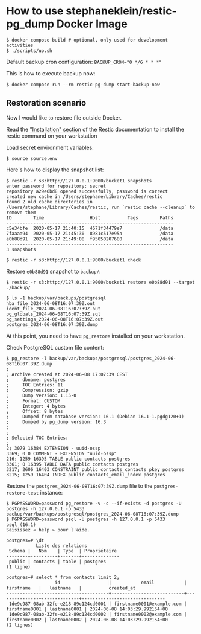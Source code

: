 # How to use stephaneklein/restic-pg_dump Docker Image

```
$ docker compose build # optional, only used for development activities
$ ./scripts/up.sh
```

Default backup cron configuration: `BACKUP_CRON="0 */6 * * *"`

This is how to execute backup now:

```
$ docker compose run --rm restic-pg-dump start-backup-now
```

## Restoration scenario

Now I would like to restore file outside Docker.

Read the ["Installation" section](https://restic.readthedocs.io/en/stable/020_installation.html) of the Restic documentation to install the restic command on your workstation


Load secret environment variables:

```
$ source source.env
```

Here's how to display the snapshot list:

```
$ restic -r s3:http://127.0.0.1:9000/bucket1 snapshots
enter password for repository: secret
repository a29e6bd8 opened successfully, password is correct
created new cache in /Users/stephane/Library/Caches/restic
found 2 old cache directories in /Users/stephane/Library/Caches/restic, run `restic cache --cleanup` to remove them
ID        Time                 Host          Tags        Paths
--------------------------------------------------------------
c5e34bfe  2020-05-17 21:40:15  4671f34479e7              /data
7faaaa94  2020-05-17 21:45:30  8981c517e95a              /data
e0b88d91  2020-05-17 21:49:08  f95050207680              /data
--------------------------------------------------------------
3 snapshots
```

```
$ restic -r s3:http://127.0.0.1:9000/bucket1 check
```

Restore `e0b88d91` snapshot to `backup/`:

```
$ restic -r s3:http://127.0.0.1:9000/bucket1 restore e0b88d91 --target ./backup/
```

```
$ ls -1 backup/var/backups/postgresql
hba_file_2024-06-08T16:07:39Z.out
ident_file_2024-06-08T16:07:39Z.out
pg_globals_2024-06-08T16:07:39Z.sql
pg_settings_2024-06-08T16:07:39Z.out
postgres_2024-06-08T16:07:39Z.dump
```

At this point, you need to have `pg_restore` installed on your workstation.

Check PostgreSQL custom file content:

```
$ pg_restore -l backup/var/backups/postgresql/postgres_2024-06-08T16:07:39Z.dump
;
; Archive created at 2024-06-08 17:07:39 CEST
;     dbname: postgres
;     TOC Entries: 11
;     Compression: gzip
;     Dump Version: 1.15-0
;     Format: CUSTOM
;     Integer: 4 bytes
;     Offset: 8 bytes
;     Dumped from database version: 16.1 (Debian 16.1-1.pgdg120+1)
;     Dumped by pg_dump version: 16.3
;
;
; Selected TOC Entries:
;
2; 3079 16384 EXTENSION - uuid-ossp
3369; 0 0 COMMENT - EXTENSION "uuid-ossp"
216; 1259 16395 TABLE public contacts postgres
3361; 0 16395 TABLE DATA public contacts postgres
3217; 2606 16403 CONSTRAINT public contacts contacts_pkey postgres
3215; 1259 16404 INDEX public contacts_email_index postgres
```

Restore the `postgres_2024-06-08T16:07:39Z.dump` file to the `postgres-restore-test` instance:

```
$ PGPASSWORD=password pg_restore -v -c --if-exists -d postgres -U postgres -h 127.0.0.1 -p 5433 backup/var/backups/postgresql/postgres_2024-06-08T16:07:39Z.dump
$ PGPASSWORD=password psql -U postgres -h 127.0.0.1 -p 5433
psql (16.1)
Saisissez « help » pour l'aide.

postgres=# \dt
           Liste des relations
 Schéma |   Nom    | Type  | Propriétaire
--------+----------+-------+--------------
 public | contacts | table | postgres
(1 ligne)

postgres=# select * from contacts limit 2;
                  id                  |           email           |   firstname   |   lastname   |          created_at
--------------------------------------+---------------------------+---------------+--------------+-------------------------------
 1de9c987-08ab-32fe-e218-89c124cd0001 | firstname0001@example.com | firstname0001 | lastname0001 | 2024-06-08 14:03:29.992154+00
 1de9c987-08ab-32fe-e218-89c124cd0002 | firstname0002@example.com | firstname0002 | lastname0002 | 2024-06-08 14:03:29.992154+00
(2 lignes)

```

